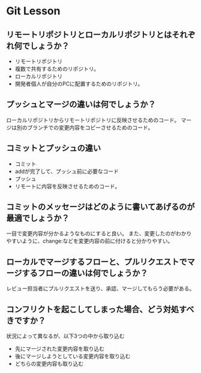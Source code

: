 # Git Lesson

## リモートリポジトリとローカルリポジトリとはそれぞれ何でしょうか？

- リモートリポジトリ
 - 複数で共有するためのリポジトリ。
- ローカルリポジトリ
 - 開発者個人が自分のPCに配置するためのリポジトリ。

## プッシュとマージの違いは何でしょうか？

ローカルリポジトリからリモートリポジトリに反映させるためのコード。
マージは別のブランチでの変更内容をコピーさせるためのコード。

## コミットとプッシュの違い

- コミット
 - addが完了して、プッシュ前に必要なコード
- プッシュ
 - リモートに内容を反映させるためのコード。

## コミットのメッセージはどのように書いてあげるのが最適でしょうか？

一目で変更内容が分かるようなものにすると良い。
また、変更したのがわかりやすいように、change:などを変更内容の前に付けると分かりやすい。

## ローカルでマージするフローと、プルリクエストでマージするフローの違いは何でしょうか？

レビュー担当者にプルリクエストを送り、承認、マージしてもらう必要がある。

## コンフリクトを起こしてしまった場合、どう対処すべきですか？

状況によって異なるが、以下3つの中から取り込む
 - 先にマージされた変更内容を取り込む
 - 後にマージしようとしている変更内容を取り込む
 - どちらの変更内容も取り込む


